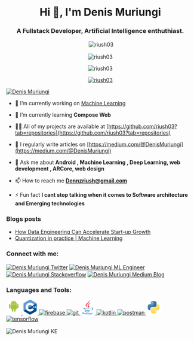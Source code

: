 <h1 align="center">Hi 👋, I'm Denis Muriungi</h1>
<h3 align="center">A Fullstack Developer, Artificial Intelligence enthuthiast.</h3>


<p align="center">&nbsp;<img align="center" src="https://github-readme-stats.vercel.app/api?username=riush03&show_icons=true&locale=en" alt="riush03" /></p>


<p align="center"><img align="center" src="https://github-readme-stats.vercel.app/api/top-langs?username=riush03&show_icons=true&locale=en&layout=compact" alt="riush03" /></p>



<p align="center"> <img src="https://komarev.com/ghpvc/?username=riush03&label=Profile%20views&color=0e75b6&style=flat" alt="riush03" /> </p>

<p align="center"> <a href="https://github.com/ryo-ma/github-profile-trophy"><img src="https://github-profile-trophy.vercel.app/?username=riush03" alt="riush03" /></a> </p>

<p align="left"> <a href="https://twitter.com/kashif_mehmood_" target="blank"><img src="https://img.shields.io/twitter/follow/ViralNe94104639?logo=twitter&style=for-the-badge" alt="Denis Muriungi" /></a> </p>

- 🔭 I’m currently working on [Machine Learning](https://kaggle.com)

- 🌱 I’m currently learning **Compose Web**

- 👨‍💻 All of my projects are available at [https://github.com/riush03?tab=repositories](https://github.com/riush03?tab=repositories)

- 📝 I regularly write articles on [https://medium.com/@DenisMuriungi](https://medium.com/@DenisMuriungi)

- 💬 Ask me about **Android , Machine Learning , Deep Learning, web development , ARCore, web design**

- 📫 How to reach me **Dennzriush@gmail.com**

- ⚡ Fun fact **I cant stop talking when it comes to Software architecture and Emerging technologies**

### Blogs posts
<!-- BLOG-POST-LIST:START -->
- [How Data Engineering Can Accelerate Start-up Growth](https://medium.com/@DenisMuriungi/how-data-engineering-can-accelerate-start-up-growth-aeb5d3e31dae)
- [Quantization in practice | Machine Learning](https://medium.com/@DenisMuriungi/quantization-in-practice-machine-learning-c2611863e553)
<!-- BLOG-POST-LIST:END -->
<h3 align="left">Connect with me:</h3>
<p align="left">
<a href="https://twitter.com/ViralNe94104639" target="blank"><img align="center" src="https://raw.githubusercontent.com/rahuldkjain/github-profile-readme-generator/master/src/images/icons/Social/twitter.svg" alt="Denis Muriungi Twitter" height="30" width="40" /></a>
<a href="https://www.linkedin.com/in/denis-muriungi9872183/" target="blank"><img align="center" src="https://raw.githubusercontent.com/rahuldkjain/github-profile-readme-generator/master/src/images/icons/Social/linked-in-alt.svg" alt="Denis Muriungi ML Engineer" height="30" width="40" /></a>
<a href="https://stackoverflow.com/users/15528323/denis-muriungi" target="blank"><img align="center" src="https://raw.githubusercontent.com/rahuldkjain/github-profile-readme-generator/master/src/images/icons/Social/stack-overflow.svg" alt="Denis Muriungi Stackoverflow" height="30" width="40" /></a>
<a href="https://medium.com/@DenisMuriungi" target="blank"><img align="center" src="https://raw.githubusercontent.com/rahuldkjain/github-profile-readme-generator/master/src/images/icons/Social/medium.svg" alt="Denis Muriungi Medium Blog" height="30" width="40" /></a>
</p>

<h3 align="left">Languages and Tools:</h3>
<p align="left"> <a href="https://developer.android.com" target="_blank"> <img src="https://raw.githubusercontent.com/devicons/devicon/master/icons/android/android-original-wordmark.svg" alt="android" width="40" height="40"/> </a> <a href="https://www.w3schools.com/cpp/" target="_blank"> <img src="https://raw.githubusercontent.com/devicons/devicon/master/icons/cplusplus/cplusplus-original.svg" alt="cplusplus" width="40" height="40"/> </a> <a href="https://firebase.google.com/" target="_blank"> <img src="https://www.vectorlogo.zone/logos/firebase/firebase-icon.svg" alt="firebase" width="40" height="40"/> </a> <a href="https://git-scm.com/" target="_blank"> <img src="https://www.vectorlogo.zone/logos/git-scm/git-scm-icon.svg" alt="git" width="40" height="40"/> </a> <a href="https://www.java.com" target="_blank"> <img src="https://raw.githubusercontent.com/devicons/devicon/master/icons/java/java-original.svg" alt="java" width="40" height="40"/> </a> <a href="https://kotlinlang.org" target="_blank"> <img src="https://www.vectorlogo.zone/logos/kotlinlang/kotlinlang-icon.svg" alt="kotlin" width="40" height="40"/> </a> <a href="https://postman.com" target="_blank"> <img src="https://www.vectorlogo.zone/logos/getpostman/getpostman-icon.svg" alt="postman" width="40" height="40"/> </a> <a href="https://www.python.org" target="_blank"> <img src="https://raw.githubusercontent.com/devicons/devicon/master/icons/python/python-original.svg" alt="python" width="40" height="40"/> </a> <a href="https://www.tensorflow.org" target="_blank"> <img src="https://www.vectorlogo.zone/logos/tensorflow/tensorflow-icon.svg" alt="tensorflow" width="40" height="40"/> </a> </p>


<p><img align="center" src="https://github-readme-streak-stats.herokuapp.com/?user=kashif-e&" alt="Denis Muriungi KE" /></p>

